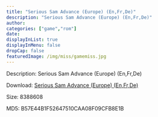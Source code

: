 ```yaml
---
title: "Serious Sam Advance (Europe) (En,Fr,De)"
description: "Serious Sam Advance (Europe) (En,Fr,De)"
author: 
categories: ["game","rom"]
date: 
displayInList: true
displayInMenu: false
dropCap: false
featuredImage: /img/miss/gamemiss.jpg
---
```


Description: Serious Sam Advance (Europe) (En,Fr,De)

Download: <a style="text-decoration:underline;" href="https://mega.nz/#!HOB0HaSS!JVQ6FVtVGq0IxoDHYLIMFhDMvSoabpQGX1Y5veYKILU" target = "_blank" rel = "nofollow" > Serious Sam Advance (Europe) (En,Fr,De)</a>

Size: 8388608

MD5: B57E44B1F52647510CAA08F09CFB8E1B

